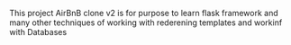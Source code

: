 This project AirBnB clone v2 is for purpose to learn flask framework and many other techniques of working with rederening templates and workinf with Databases
